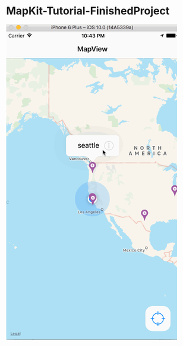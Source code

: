 # MapKit-Tutorial-FinishedProject
<img src='./mapKitTutorialDemo.gif' title='First UI' width='' alt='Video Walkthrough'/>
